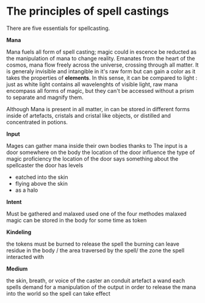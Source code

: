 # The principles of spell castings

There are five essentials for spellcasting.

**Mana** 

Mana fuels all form of spell casting; magic could in escence be reducted as the
manipulation of mana to change reality. Emanates from the heart of the cosmos,
mana flow freely across the universe, crossing through all matter. It is
generaly invisible and intangible in it's raw form but can gain a color as it
takes the properties of **elements**. In this sense, it can be compared to
light : just as white light contains all wavelenghts of visible light, raw mana
encompass all forms of magic, but they can't be accessed without a prism to
separate and magnify them. 

Although Mana is present in all matter, in can be stored in different forms
inside of artefacts, cristals and cristal like objects, or distilled and
concentrated in potions. 
 
**Input** 

Mages can gather mana inside their own bodies thanks to 
The input is a door
somewhere on the body the location of the door influence the type of magic
proficiency the location of the door says something about the spellcaster the
door has levels
 * eatched into the skin
 * flying above the skin
 * as a halo
 
**Intent** 

Must be gathered and malaxed used one of the four methodes malaxed magic can be
stored in the body for some time as token

**Kindeling** 

the tokens must be burned to release the spell the burning can leave residue in
the body / the area traversed by the spell/ the zone the spell interacted with

**Medium** 

the skin, breath, or voice of the caster an conduit artefact a wand each spells
demand for a manipulation of the output in order to release the mana into the
world so the spell can take effect
